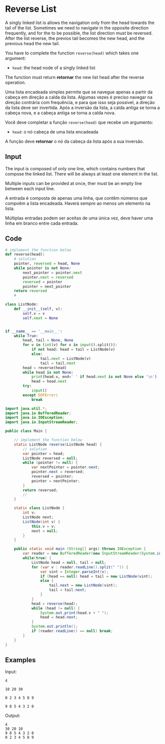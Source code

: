 # Reverse List

<!--english-->

A singly linked list is allows the navigation only from the head towards the tail of the list.
Sometimes we need to navigate in the opposite direction frequently, and for the to be possible, the list direction must be reversed.
After the list reverse, the previos tail becomes the new head, and the previous head the new tail.

You have to complete the function `reverse(head)` which takes one argument:

-   `head`: the head node of a singly linked list

The function must return **retornar** the new list head after the reverse operation.

<!--english-->

<!--portuguese-->

Uma lista encadeada simples permite que se navegue apenas a partir da cabeça em direção a calda da lista.
Algumas vezes é preciso navegar na direção contrária com frequência, e para que isso seja possivel, a direção da lista deve ser invertida.
Após a inversão da lista, a calda antiga se torna a cabeça nova, e a cabeça antiga se torna a calda nova.

Você deve completar a função `reverse(head)` que recebe um argumento:

-   `head`: o nó cabeça de uma lista encadeada

A função deve **retornar** o nó da cabeça da lista após a sua inversão.

<!--portuguese-->

## Input

<!--english-->

The input is composed of only one line, which contains numbers that compose the linked list.
There will be always at least one element in the list.

Multiple inputs can be provided at once, ther must be an empty line between each input line.

<!--english-->

<!--portuguese-->

A entrada é composta de apenas uma linha, que contêm números que compoẽm a lista encadeada.
Haverá sempre ao menos um elemento na lista.

Múltiplas entradas podem ser aceitas de uma única vez, deve haver uma linha em branco entre cada entrada.

<!--portuguese-->

## Code

```python
# implement the function below
def reverse(head):
    # solution
    pointer, reversed = head, None
    while pointer is not None:
        next_pointer = pointer.next
        pointer.next = reversed
        reversed = pointer
        pointer = next_pointer
    return reversed
    #

class ListNode:
    def __init__(self, v):
        self.v = v
        self.next = None


if __name__ == '__main__':
    while True:
        head, tail = None, None
        for v in (int(v) for v in input().split()):
            if not head: head = tail = ListNode(v)
            else:
                tail.next = ListNode(v)
                tail = tail.next
        head = reverse(head)
        while head is not None:
            print(head.v, end=' ' if head.next is not None else '\n')
            head = head.next
        try:
            input()
        except EOFError:
            break
```

```java
import java.util.*;
import java.io.BufferedReader;
import java.io.IOException;
import java.io.InputStreamReader;

public class Main {

    // implement the function below
    static ListNode reverse(ListNode head) {
        // solution
        var pointer = head;
        ListNode reversed = null;
        while (pointer != null) {
            var nextPointer = pointer.next;
            pointer.next = reversed;
            reversed = pointer;
            pointer = nextPointer;
        }
        return reversed;
        //
    }

    static class ListNode {
        int v;
        ListNode next;
        ListNode(int v) {
            this.v = v;
            next = null;
        }
    }

    public static void main (String[] args) throws IOException {
        var reader = new BufferedReader(new InputStreamReader(System.in));
        while(true) {
            ListNode head = null, tail = null;
            for (var v : reader.readLine().split(" ")) {
                var vint = Integer.parseInt(v);
                if (head == null) head = tail = new ListNode(vint);
                else {
                    tail.next = new ListNode(vint);
                    tail = tail.next;
                }
            }
            head = reverse(head);
            while (head != null) {
                System.out.print(head.v + " ");
                head = head.next;
            }
            System.out.println();
            if (reader.readLine() == null) break;
        }
    }
}
```

## Examples

Input:

```
4

10 20 30

0 2 3 4 5 8 9

9 8 5 4 3 2 0
```

Output:

```
4
30 20 10
9 8 5 4 3 2 0
0 2 3 4 5 8 9
```
